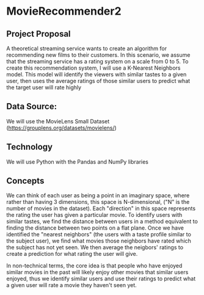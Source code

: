 # MovieRecommender2
## Project Proposal
A theoretical streaming service wants to create an algorithm for recommending new films to their customers. In this scenario, we assume that the streaming service has a rating system on a scale from 0 to 5. To create this recommendation system, I will use a K-Nearest Neighbors model. This model will identify the viewers with similar tastes to a given user, then uses the average ratings of those similar users to predict what the target user will rate highly

## Data Source: 
We will use the MovieLens Small Dataset (https://grouplens.org/datasets/movielens/)

## Technology
We will use Python with the Pandas and NumPy libraries

## Concepts
We can think of each user as being a point in an imaginary space, where rather than having 3 dimensions, this space is N-dimensional, ("N" is the number of movies in the dataset). Each "direction" in this space represents the rating the user has given a particular movie. To identify users with similar tastes, we find the distance between users in a method equivalent to finding the distance between two points on a flat plane. Once we have identified the "nearest neighbors" (the users with a taste profile similar to the subject user), we find what movies those neighbors have rated which the subject has not yet seen. We then average the neigbors' ratings to create a prediction for what rating the user will give.

In non-technical terms, the core idea is that people who have enjoyed similar movies in the past will likely enjoy other movies that similar users enjoyed, thus we identify similar users and use their ratings to predict what a given user will rate a movie they haven't seen yet.
